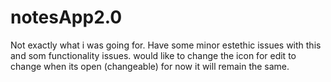 # notesApp2.0

Not exactly what i was going for. Have some minor estethic issues with this and som functionality issues. 
would like to change the icon for edit to change when its open (changeable) for now it will remain the same.
